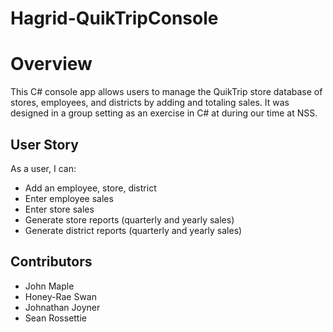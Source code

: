 # Hagrid-QuikTripConsole
# Overview
 This C# console app allows users to manage the QuikTrip store database of stores, employees, and districts by adding and totaling sales. It was designed in a group setting as an exercise in C# at during our time at NSS.

## User Story
As a user, I can:
- Add an employee, store, district
- Enter employee sales
- Enter store sales
- Generate store reports (quarterly and yearly sales)
- Generate district reports (quarterly and yearly sales)

## Contributors
- John Maple
- Honey-Rae Swan
- Johnathan Joyner
- Sean Rossettie
